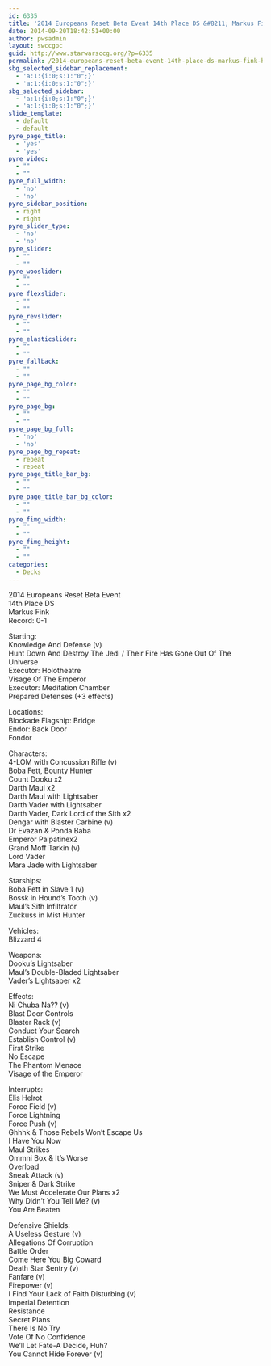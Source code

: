 ```yaml
---
id: 6335
title: '2014 Europeans Reset Beta Event 14th Place DS &#8211; Markus Fink HDADTJ'
date: 2014-09-20T18:42:51+00:00
author: pwsadmin
layout: swccgpc
guid: http://www.starwarsccg.org/?p=6335
permalink: /2014-europeans-reset-beta-event-14th-place-ds-markus-fink-hdadtj/
sbg_selected_sidebar_replacement:
  - 'a:1:{i:0;s:1:"0";}'
  - 'a:1:{i:0;s:1:"0";}'
sbg_selected_sidebar:
  - 'a:1:{i:0;s:1:"0";}'
  - 'a:1:{i:0;s:1:"0";}'
slide_template:
  - default
  - default
pyre_page_title:
  - 'yes'
  - 'yes'
pyre_video:
  - ""
  - ""
pyre_full_width:
  - 'no'
  - 'no'
pyre_sidebar_position:
  - right
  - right
pyre_slider_type:
  - 'no'
  - 'no'
pyre_slider:
  - ""
  - ""
pyre_wooslider:
  - ""
  - ""
pyre_flexslider:
  - ""
  - ""
pyre_revslider:
  - ""
  - ""
pyre_elasticslider:
  - ""
  - ""
pyre_fallback:
  - ""
  - ""
pyre_page_bg_color:
  - ""
  - ""
pyre_page_bg:
  - ""
  - ""
pyre_page_bg_full:
  - 'no'
  - 'no'
pyre_page_bg_repeat:
  - repeat
  - repeat
pyre_page_title_bar_bg:
  - ""
  - ""
pyre_page_title_bar_bg_color:
  - ""
  - ""
pyre_fimg_width:
  - ""
  - ""
pyre_fimg_height:
  - ""
  - ""
categories:
  - Decks
---
```

2014 Europeans Reset Beta Event  
14th Place DS  
Markus Fink  
Record: 0-1

Starting:  
Knowledge And Defense (v)  
Hunt Down And Destroy The Jedi / Their Fire Has Gone Out Of The Universe  
Executor: Holotheatre  
Visage Of The Emperor  
Executor: Meditation Chamber  
Prepared Defenses (+3 effects)

Locations:  
Blockade Flagship: Bridge  
Endor: Back Door  
Fondor

Characters:  
4-LOM with Concussion Rifle (v)  
Boba Fett, Bounty Hunter  
Count Dooku x2  
Darth Maul x2  
Darth Maul with Lightsaber  
Darth Vader with Lightsaber  
Darth Vader, Dark Lord of the Sith x2  
Dengar with Blaster Carbine (v)  
Dr Evazan & Ponda Baba  
Emperor Palpatinex2  
Grand Moff Tarkin (v)  
Lord Vader  
Mara Jade with Lightsaber

Starships:  
Boba Fett in Slave 1 (v)  
Bossk in Hound&#8217;s Tooth (v)  
Maul&#8217;s Sith Infiltrator  
Zuckuss in Mist Hunter

Vehicles:  
Blizzard 4

Weapons:  
Dooku&#8217;s Lightsaber  
Maul&#8217;s Double-Bladed Lightsaber  
Vader&#8217;s Lightsaber x2

Effects:  
Ni Chuba Na?? (v)  
Blast Door Controls  
Blaster Rack (v)  
Conduct Your Search  
Establish Control (v)  
First Strike  
No Escape  
The Phantom Menace  
Visage of the Emperor

Interrupts:  
Elis Helrot  
Force Field (v)  
Force Lightning  
Force Push (v)  
Ghhhk & Those Rebels Won&#8217;t Escape Us  
I Have You Now  
Maul Strikes  
Ommni Box & It&#8217;s Worse  
Overload  
Sneak Attack (v)  
Sniper & Dark Strike  
We Must Accelerate Our Plans x2  
Why Didn&#8217;t You Tell Me? (v)  
You Are Beaten

Defensive Shields:  
A Useless Gesture (v)  
Allegations Of Corruption  
Battle Order  
Come Here You Big Coward  
Death Star Sentry (v)  
Fanfare (v)  
Firepower (v)  
I Find Your Lack of Faith Disturbing (v)  
Imperial Detention  
Resistance  
Secret Plans  
There Is No Try  
Vote Of No Confidence  
We&#8217;ll Let Fate-A Decide, Huh?  
You Cannot Hide Forever (v)